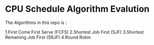 # CPU Schedule Algorithm Evalution

The Algorithms in this repo is : 

 1.First Come First Serve (FCFS)
 2.Shortest Job First (SJF)
 3.Shortest Remaining Job First (SRJF)
 4.Round Robin

